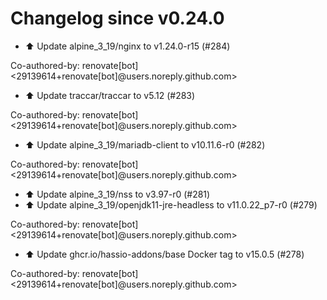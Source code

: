 # Changelog since v0.24.0
- ⬆️ Update alpine_3_19/nginx to v1.24.0-r15 (#284)

Co-authored-by: renovate[bot] <29139614+renovate[bot]@users.noreply.github.com> 
- ⬆️ Update traccar/traccar to v5.12 (#283)

Co-authored-by: renovate[bot] <29139614+renovate[bot]@users.noreply.github.com> 
- ⬆️ Update alpine_3_19/mariadb-client to v10.11.6-r0 (#282)

Co-authored-by: renovate[bot] <29139614+renovate[bot]@users.noreply.github.com> 
- ⬆️ Update alpine_3_19/nss to v3.97-r0 (#281) 
- ⬆️ Update alpine_3_19/openjdk11-jre-headless to v11.0.22_p7-r0 (#279)

Co-authored-by: renovate[bot] <29139614+renovate[bot]@users.noreply.github.com> 
- ⬆️ Update ghcr.io/hassio-addons/base Docker tag to v15.0.5 (#278)

Co-authored-by: renovate[bot] <29139614+renovate[bot]@users.noreply.github.com> 

